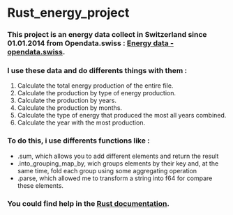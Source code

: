 # **Rust_energy_project**


### This project is an energy data collect in Switzerland since 01.01.2014 from Opendata.swiss : [Energy data - opendata.swiss](https://eur02.safelinks.protection.outlook.com/?url=https%3A%2F%2Fopendata.swiss%2Fen%2Fdataset%2Fenergiedashboard-ch-stromproduktion-swissgrid&data=05%7C02%7Cthibald.buchet%40jobtrek.ch%7C7021b3a9d6bd4cd81e8908dc8a2c4792%7Cde08453512a9406cbd84d4bbcdb1a7b4%7C0%7C0%7C638537170101698018%7CUnknown%7CTWFpbGZsb3d8eyJWIjoiMC4wLjAwMDAiLCJQIjoiV2luMzIiLCJBTiI6Ik1haWwiLCJXVCI6Mn0%3D%7C0%7C%7C%7C&sdata=7gN1GP%2BvuVI0NpkSdCevzcZfuA5lxF8tMFkIpBjiA80%3D&reserved=0).

### I use these data and do differents things with them :


1. Calculate the total energy production of the entire file.
2. Calculate the production by type of energy production.
3. Calculate the production by years.
4. Calculate the production by months.
5. Calculate the type of energy that produced the most all years combined.
6. Calculate the year with the most production.

### To do this, i use differents functions like :

- .sum, which allows you to add different elements and return the result
- .into_grouping_map_by, wich groups elements by their key and, at the same time, fold each group using some aggregating operation
- .parse, which allowed me to transform a string into f64 for compare these elements.

### You could find help in the [Rust documentation](https://doc.rust-lang.org/book/).

